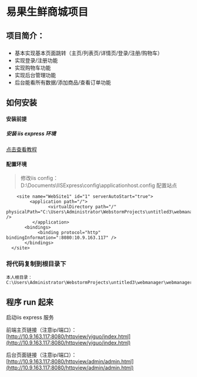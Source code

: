易果生鲜商城项目
=====================

## 项目简介： ##

##### 
* 基本实现基本页面跳转（主页/列表页/详情页/登录/注册/购物车）
* 实现登录/注册功能
* 实现购物车功能
* 实现后台管理功能
* 后台能看所有数据/添加商品/查看订单功能

## 如何安装 ##

#### 安装前提

##### 安装 iis express 环境

[点击查看教程](http://www.cnblogs.com/IPrograming/archive/2013/05/26/Configuration_IIS_Express.html)

#### 配置环境

	
> 修改iis config：D:\Documents\IISExpress\config\applicationhost.config 配置站点

        <site name="WebSite1" id="1" serverAutoStart="true">
             <application path="/">
                    <virtualDirectory path="/" physicalPath="C:\Users\Administrator\WebstormProjects\untitled3\webmanager\webmanager" />
              </application>
           <bindings>
                <binding protocol="http" bindingInformation=":8080:10.9.163.117" />
           </bindings>
      </site>

### 将代码复制到根目录下

    本人根目录：C:\Users\Administrator\WebstormProjects\untitled3\webmanager\webmanager

##  程序 run 起来

启动iis express 服务

前端主页链接（注意ip/端口）：[http://10.9.163.117:8080/httpview/yiguo/index.html](http://10.9.163.117:8080/httpview/yiguo/index.html)

后台页面链接（注意ip/端口）：[http://10.9.163.117:8080/httpview/admin/admin.html](http://10.9.163.117:8080/httpview/admin/admin.html)


